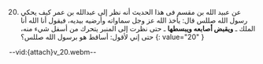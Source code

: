 20. عن عبيد الله بن مقسم فى هذا الحديث أنه نظر إلى عبدالله بن عمر كيف يحكي رسول الله صللس قال: يأخذ الله عز وجل سماواته وأرضيه بيديه، فيقول أنا الله أنا الملك ـ **ويقبض أصابعه ويبسطها** ـ حتى نظرت إلى المنبر يتحرك من أسفل شيء منه، حتى إني لأقول: أساقط هو برسول الله صللس؟
{: value="20" }

--vid:{attach}v_20.webm--
